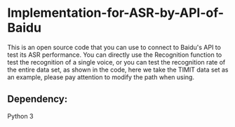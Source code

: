 # Implementation-for-ASR-by-API-of-Baidu
This is an open source code that you can use to connect to Baidu's API to test its ASR performance. You can directly use the Recognition function to test the recognition of a single voice, or you can test the recognition rate of the entire data set, as shown in the code, here we take the TIMIT data set as an example, please pay attention to modify the path when using.

## Dependency:
Python 3
